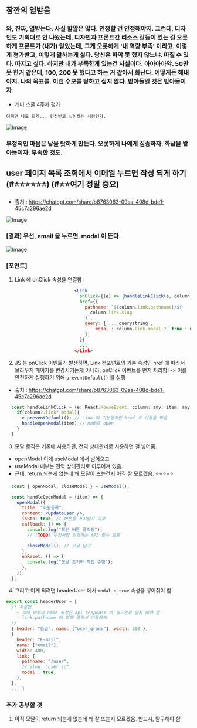 

## 잠깐의 열받음 

### 와, 진짜, 열받는다. 사실 할말은 많다. 인정할 건 인정해야지. 그런데, 디자인도 기획대로 안 나왔는데, 디자인과 프론트간 리소스 갈등이 있는 걸 오롯하게 프론트가 (내가) 맡았는데, 그게 오롯하게 '내 역량 부족' 이라고. 이렇게 평가받고, 이렇게 말하는게 싫다. 당신은 파악 못 했지 않느냐. 따질 수 있다. 따지고 싶다. 하지만 내가 부족한게 있는건 사실이다. 아아아아악. 50만 못 한거 같은데, 100, 200 못 했다고 하는 거 같아서 화난다. 어떻게든 해내야지. 나의 목표를. 이런 수모를 당하고 싶지 않다. 받아들일 것은 받아들이자 

- 개미 스쿨 4주차 평가 
```
어쩌면 나도 되게... 인정받고 싶어하는 사람인가. 
```
![Image](https://i.imgur.com/YXGVtPQ.png)


### 부정적인 마음은 남을 탓하게 만든다. 오롯하게 나에게 집중하자. 화남을 받아들이자. 부족한 것도. 



## user 페이지 목록 조회에서 이메일 누르면 작성 되게 하기 (#⭐⭐⭐⭐⭐⭐) (#⭐⭐여기 정말 중요)

- 출처 : https://chatgpt.com/share/b8763063-09aa-408d-bde1-45c7a296ae2d

![Image](https://i.imgur.com/OvR7Nvc.png)

### [결과] 우선, email 을 누르면, modal 이 뜬다.

![Image](https://i.imgur.com/PM3YAhW.png)

### [포인트]

1. Link 에 onClick 속성을 연결함 
```jsx 
                          <Link
                            onClick={(e) => {handleLinkClick(e, column, item)}}
                            href={{
                              pathname: `${column.link.pathname}/${
                                column.link.slug
                              }`,
                              query: { ..._querystring , 
                                  modal : column.link.modal ?  true : undefined,
                              },
                            }}
                            ...
                          </Link>
```

2. JS 는 onClick 이벤트가 발생하면, Link 컴포넌트의 기본 속성인 href 에 따라서 브라우저 페이지를 변경시키는게 아니라, onClick 이벤트를 먼저 처리함! -> 이를 안전하게 실행하기 위해 `preventDefault()` 를 실행

- 출처 : https://chatgpt.com/share/b8763063-09aa-408d-bde1-45c7a296ae2d

``` jsx
  const handleLinkClick = (e: React.MouseEvent, column: any, item: any) => {
    if(column?.link?.modal){
      e.preventDefault(); // Link 의 기본동작인 href 로 이동을 막음
      handleOpenModal(item) // modal open
    }
  }
```

3. 모달 로직은 기존에 사용하던, 전역 상태관리로 사용하던 걸 넣어줌. 
- openModal 이게 useModal 에서 넘어오고 
- useModal 내부는 전역 상태관리로 이루어져 있음. 
- 근데, return 되는게 없는데 왜 모달이 뜨는건지 아직 잘 모르겠음. ⭐⭐⭐⭐⭐
``` jsx
  const { openModal, closeModal } = useModal();

  const handleOpenModal = (item) => {
    openModal({
      title: "회원등록",
      content: <UpdateUser />,
      isBtn: true, // 버튼을 표시할지 여부
      callback: () => {
        console.log("확인 버튼 클릭됨");
        // [TODO] 수정사항 반영하는 API 함수 호출

        closeModal(); // 모달 닫기
      },
      onReset: () => {
        console.log("모달 초기화 작업 수행");
      },
    });
  };
```


4. 그리고 이게 되려면 headerUser 에서 `modal : true` 속성을 넣어줘야 함
``` jsx
export const headerUser = [
  /* 사용법 
    - 객체 내부의 name 속성은 api response 의 필드명과 일치 해야 함  
    - link.pathname 에 의해 클릭시 이동하게 
  */
  { header: "등급", name: ["user_grade"], width: 300 },
  {
    header: "E-mail",
    name: ["email"],
    width: 400,
    link: {
      pathname: "/user",
      // slug: "user_id",
      modal : true,
    },
  },
  ... ]
```

### 추가 공부할 것 

1. 아직 모달이 return 되는게 없는데 왜 잘 뜨는지 모르겠음. 반드시, 탐구해야 함 
